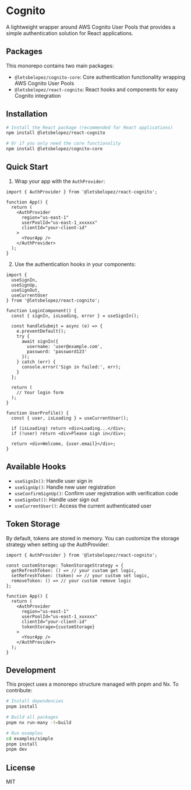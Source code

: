 # Cognito

A lightweight wrapper around AWS Cognito User Pools that provides a simple authentication solution for React applications.

## Packages

This monorepo contains two main packages:

- `@letsbelopez/cognito-core`: Core authentication functionality wrapping AWS Cognito User Pools
- `@letsbelopez/react-cognito`: React hooks and components for easy Cognito integration

## Installation

```sh
# Install the React package (recommended for React applications)
npm install @letsbelopez/react-cognito

# Or if you only need the core functionality
npm install @letsbelopez/cognito-core
```

## Quick Start

1. Wrap your app with the `AuthProvider`:

```tsx
import { AuthProvider } from '@letsbelopez/react-cognito';

function App() {
  return (
    <AuthProvider
      region="us-east-1"
      userPoolId="us-east-1_xxxxxx"
      clientId="your-client-id"
    >
      <YourApp />
    </AuthProvider>
  );
}
```

2. Use the authentication hooks in your components:

```tsx
import { 
  useSignIn, 
  useSignUp, 
  useSignOut,
  useCurrentUser 
} from '@letsbelopez/react-cognito';

function LoginComponent() {
  const { signIn, isLoading, error } = useSignIn();
  
  const handleSubmit = async (e) => {
    e.preventDefault();
    try {
      await signIn({
        username: 'user@example.com',
        password: 'password123'
      });
    } catch (err) {
      console.error('Sign in failed:', err);
    }
  };

  return (
    // Your login form
  );
}

function UserProfile() {
  const { user, isLoading } = useCurrentUser();

  if (isLoading) return <div>Loading...</div>;
  if (!user) return <div>Please sign in</div>;

  return <div>Welcome, {user.email}</div>;
}
```

## Available Hooks

- `useSignIn()`: Handle user sign in
- `useSignUp()`: Handle new user registration
- `useConfirmSignUp()`: Confirm user registration with verification code
- `useSignOut()`: Handle user sign out
- `useCurrentUser()`: Access the current authenticated user

## Token Storage

By default, tokens are stored in memory. You can customize the storage strategy when setting up the AuthProvider:

```tsx
import { AuthProvider } from '@letsbelopez/react-cognito';

const customStorage: TokenStorageStrategy = {
  getRefreshToken: () => // your custom get logic,
  setRefreshToken: (token) => // your custom set logic,
  removeToken: () => // your custom remove logic
};

function App() {
  return (
    <AuthProvider
      region="us-east-1"
      userPoolId="us-east-1_xxxxxx"
      clientId="your-client-id"
      tokenStorage={customStorage}
    >
      <YourApp />
    </AuthProvider>
  );
}
```

## Development

This project uses a monorepo structure managed with pnpm and Nx. To contribute:

```sh
# Install dependencies
pnpm install

# Build all packages
pnpm nx run-many -t=build

# Run examples
cd examples/simple
pnpm install
pnpm dev
```

## License

MIT
